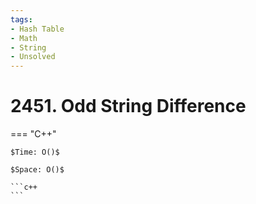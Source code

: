 ```yaml
---
tags:
- Hash Table
- Math
- String
- Unsolved
---
```



# 2451. Odd String Difference

=== "C++"

    $Time: O()$

    $Space: O()$

    ```c++
    ```